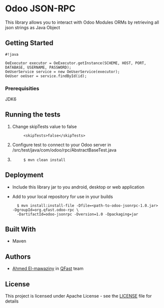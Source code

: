 #  Odoo JSON-RPC

This library allows you to interact with Odoo Modules ORMs by retrieving all json strings as Java Object

## Getting Started

```
#!java

OeExecutor executor = OeExecutor.getInstance(SCHEME, HOST, PORT, DATABASE, USERNAME, PASSWORD);
OeUserService service = new OeUserService(executor);
OeUser oeUser = service.findById(id);
```

### Prerequisities

JDK6

## Running the tests

1. Change skipTests value to false

            <skipTests>false</skipTests>

2. Configure test to connect to your Odoo server in /src/test/java/com/odoo/rpc/AbstractBaseTest.java

3. 
            $ mvn clean install

## Deployment

* Include this library jar to you android, desktop or web application

* Add to your local repository for use in your builds

        $ mvn install:install-file -Dfile=<path-to-odoo-jsonrpc-1.0.jar> -DgroupId=org.qfast.odoo-rpc \
        -DartifactId=odoo-jsonrpc -Dversion=1.0 -Dpackaging=jar

## Built With

* Maven

## Authors

* [Ahmed El-mawaziny](https://bitbucket.org/amawaziny/) in [QFast](https://bitbucket.org/qfast/) team

## License

This project is licensed under Apache License - see the [LICENSE](LICENSE.md) file for details
